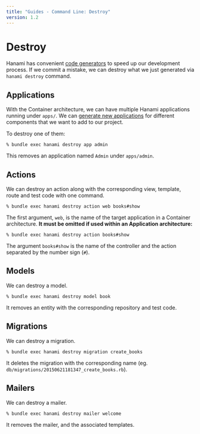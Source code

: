 ```yaml
---
title: "Guides - Command Line: Destroy"
version: 1.2
---
```


# Destroy

Hanami has convenient [code generators](/guides/1.2/command-line/generators) to speed up our development process.
If we commit a mistake, we can destroy what we just generated via `hanami destroy` command.

## Applications

With the Container architecture, we can have multiple Hanami applications running under `apps/`.
We can [generate new applications](/guides/1.2/command-line/generators) for different components that we want to add to our project.

To destroy one of them:

```shell
% bundle exec hanami destroy app admin
```

This removes an application named `Admin` under `apps/admin`.

## Actions

We can destroy an action along with the corresponding view, template, route and test code with one command.

```shell
% bundle exec hanami destroy action web books#show
```

The first argument, `web`, is the name of the target application in a Container architecture.
**It must be omitted if used within an Application architecture:**

```shell
% bundle exec hanami destroy action books#show
```

The argument `books#show` is the name of the controller and the action separated by the number sign (`#`).

## Models

We can destroy a model.

```shell
% bundle exec hanami destroy model book
```

It removes an entity with the corresponding repository and test code.

## Migrations

We can destroy a migration.

```shell
% bundle exec hanami destroy migration create_books
```

It deletes the migration with the corresponding name (eg. `db/migrations/20150621181347_create_books.rb`).

## Mailers

We can destroy a mailer.

```shell
% bundle exec hanami destroy mailer welcome
```

It removes the mailer, and the associated templates.
